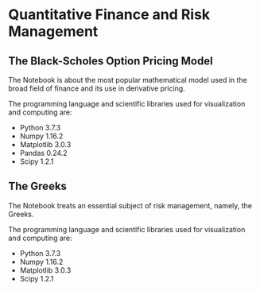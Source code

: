 # Quantitative Finance and Risk Management

## The Black-Scholes Option Pricing Model

The Notebook is about the most popular mathematical model used in the broad field of finance and its use in derivative pricing.

The programming language and scientific libraries used for visualization and computing are:

- Python 3.7.3
- Numpy 1.16.2
- Matplotlib 3.0.3
- Pandas 0.24.2
- Scipy 1.2.1

## The Greeks

The Notebook treats an essential subject of risk management, namely, the Greeks.

The programming language and scientific libraries used for visualization and computing are:

- Python 3.7.3
- Numpy 1.16.2
- Matplotlib 3.0.3
- Scipy 1.2.1
